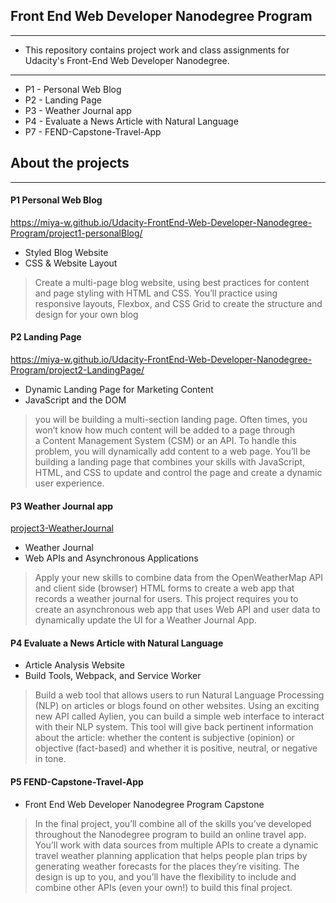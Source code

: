 ## Front End Web Developer Nanodegree Program ##
---
- This repository contains project work and class assignments for Udacity's Front-End Web Developer Nanodegree.
---
- P1 - Personal Web Blog
- P2 - Landing Page
- P3 - Weather Journal app
- P4 - Evaluate a News Article with Natural Language
- P7 - FEND-Capstone-Travel-App

## About the projects ##
---
#### P1  Personal Web Blog ####

https://miya-w.github.io/Udacity-FrontEnd-Web-Developer-Nanodegree-Program/project1-personalBlog/

- Styled Blog Website
- CSS & Website Layout
> Create a multi-page blog website, using best practices for content and page styling with HTML and CSS. You’ll practice using     
> responsive layouts, Flexbox, and CSS Grid to create the structure and design for your own blog

#### P2  Landing Page ####

https://miya-w.github.io/Udacity-FrontEnd-Web-Developer-Nanodegree-Program/project2-LandingPage/

- Dynamic Landing Page for Marketing Content
- JavaScript and the DOM
> you will be building a multi-section landing page. Often times, you won’t know how much content will be added to a page  through  
>   a Content Management System (CSM) or an API. To handle this problem, you will dynamically add content to a web page. You’ll be
>   building a landing page that combines your skills with JavaScript, HTML, and CSS to update and control the page and create a
>   dynamic user experience.

#### P3  Weather Journal app

[project3-WeatherJournal](https://github.com/miya-w/Udacity-FrontEnd-Web-Developer-Nanodegree-Program/tree/main/project3-WeatherJournal)

- Weather Journal
- Web APIs and Asynchronous Applications
> Apply your new skills to combine data from the OpenWeatherMap API and client side (browser) HTML forms to create a web app that records a weather journal for users. This project requires you to create an asynchronous web app that uses Web API and user data to dynamically update the UI for a Weather Journal App.

#### P4  Evaluate a News Article with Natural Language
- Article Analysis Website
- Build Tools, Webpack, and Service Worker
>Build a web tool that allows users to run Natural Language Processing (NLP) on articles or blogs found on other websites. Using an exciting new API called Aylien, you can build a simple web interface to interact with their NLP system. This tool will give back pertinent information about the article: whether the content is subjective (opinion) or objective (fact-based) and whether it is positive, neutral, or negative in tone.

#### P5  FEND-Capstone-Travel-App
- Front End Web Developer Nanodegree Program Capstone
>In the final project, you’ll combine all of the skills you’ve developed throughout the Nanodegree program to build an online travel app. You’ll work with data sources from multiple APIs to create a dynamic travel weather planning application that helps people plan trips by generating weather forecasts for the places they’re visiting. The design is up to you, and you’ll have the flexibility to include and combine other APIs (even your own!) to build this final project.

